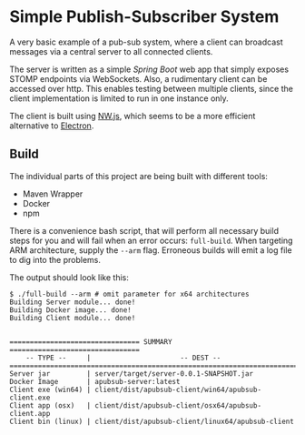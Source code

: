 # Simple Publish-Subscriber System

A very basic example of a pub-sub system, where a client can broadcast messages via a central server to all connected
clients.

The server is written as a simple _Spring Boot_ web app that simply exposes STOMP endpoints via WebSockets. Also, a
rudimentary client can be accessed over http. This enables testing between multiple clients, since the client
implementation is limited to run in one instance only.

The client is built using [NW.js](https://nwjs.io/), which seems to be a more efficient alternative
to [Electron](https://www.electronjs.org/).

## Build

The individual parts of this project are being built with different tools:

- Maven Wrapper
- Docker
- npm

There is a convenience bash script, that will perform all necessary build steps for you and will fail when an error
occurs: `full-build`. When targeting ARM architecture, supply the `--arm` flag. Erroneous builds will emit a log file to
dig into the problems.

The output should look like this:

```
$ ./full-build --arm # omit parameter for x64 architectures
Building Server module... done!
Building Docker image... done!
Building Client module... done!


================================ SUMMARY ================================
    -- TYPE --     |                      -- DEST --
=========================================================================
Server jar         | server/target/server-0.0.1-SNAPSHOT.jar
Docker Image       | apubsub-server:latest
Client exe (win64) | client/dist/apubsub-client/win64/apubsub-client.exe
Client app (osx)   | client/dist/apubsub-client/osx64/apubsub-client.app
Client bin (linux) | client/dist/apubsub-client/linux64/apubsub-client
```

